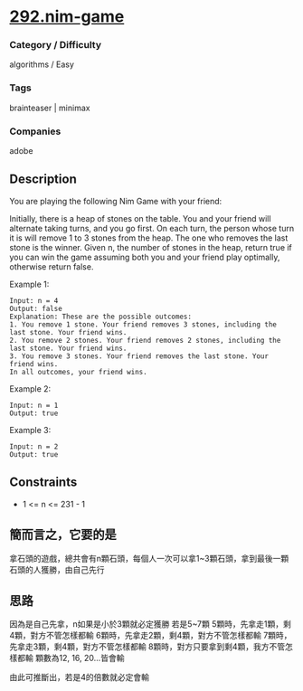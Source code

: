 # [292.nim-game](https://leetcode.com/problems/nim-game/)

### Category / Difficulty
algorithms / Easy

### Tags
brainteaser | minimax
	 		
### Companies
adobe

## Description
You are playing the following Nim Game with your friend:

Initially, there is a heap of stones on the table.
You and your friend will alternate taking turns, and you go first.
On each turn, the person whose turn it is will remove 1 to 3 stones from the heap.
The one who removes the last stone is the winner.
Given n, the number of stones in the heap, return true if you can win the game assuming both you and your friend play optimally, otherwise return false.

 

Example 1:
```
Input: n = 4
Output: false
Explanation: These are the possible outcomes:
1. You remove 1 stone. Your friend removes 3 stones, including the last stone. Your friend wins.
2. You remove 2 stones. Your friend removes 2 stones, including the last stone. Your friend wins.
3. You remove 3 stones. Your friend removes the last stone. Your friend wins.
In all outcomes, your friend wins.
```

Example 2:
```
Input: n = 1
Output: true
```

Example 3:
```
Input: n = 2
Output: true
```

## Constraints
- 1 <= n <= 231 - 1

## 簡而言之，它要的是
拿石頭的遊戲，總共會有n顆石頭，每個人一次可以拿1~3顆石頭，拿到最後一顆石頭的人獲勝，由自己先行

## 思路
因為是自己先拿，n如果是小於3顆就必定獲勝
若是5~7顆
5顆時，先拿走1顆，剩4顆，對方不管怎樣都輸
6顆時，先拿走2顆，剩4顆，對方不管怎樣都輸
7顆時，先拿走3顆，剩4顆，對方不管怎樣都輸
8顆時，對方只要拿到剩4顆，我方不管怎樣都輸
顆數為12, 16, 20...皆會輸

由此可推斷出，若是4的倍數就必定會輸

